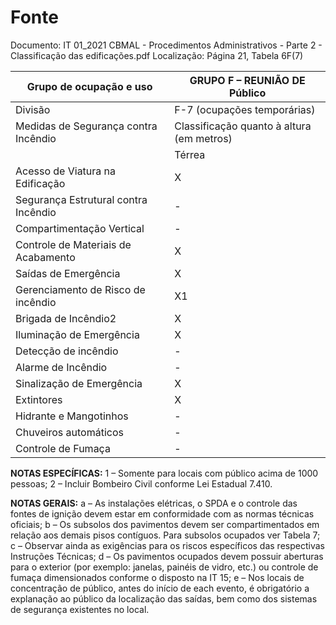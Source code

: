 # Fonte
Documento: IT 01_2021 CBMAL - Procedimentos Administrativos - Parte 2 - Classificação das edificações.pdf
Localização: Página 21, Tabela 6F(7)

| Grupo de ocupação e uso | GRUPO F – REUNIÃO DE Público |
|---|---|
| Divisão | F-7 (ocupações temporárias) |
| Medidas de Segurança contra Incêndio | Classificação quanto à altura (em metros) |
|  | Térrea | H ≤ 6 | 6 < H ≤ 12 | 12 < H ≤ 23 | 23 < H ≤ 30 | Acima de 30 |
| Acesso de Viatura na Edificação | X | X | X | X | X | X |
| Segurança Estrutural contra Incêndio | - | - | - | - | - | - |
| Compartimentação Vertical | - | - | - | - | - | - |
| Controle de Materiais de Acabamento | X | X | X | X | X | X |
| Saídas de Emergência | X | X | X | X | X | X |
| Gerenciamento de Risco de incêndio | X1 | X1 | X1 | X1 | X1 | X1 |
| Brigada de Incêndio2 | X | X | X | X | X | X |
| Iluminação de Emergência | X | X | X | X | X | X |
| Detecção de incêndio | - | - | - | - | - | - |
| Alarme de Incêndio | - | - | - | - | - | - |
| Sinalização de Emergência | X | X | X | X | X | X |
| Extintores | X | X | X | X | X | X |
| Hidrante e Mangotinhos | - | - | - | - | - | - |
| Chuveiros automáticos | - | - | - | - | - | - |
| Controle de Fumaça | - | - | - | - | - | - |

**NOTAS ESPECÍFICAS:**
1 – Somente para locais com público acima de 1000 pessoas;
2 – Incluir Bombeiro Civil conforme Lei Estadual 7.410.

**NOTAS GERAIS:**
a – As instalações elétricas, o SPDA e o controle das fontes de ignição devem estar em conformidade com as normas técnicas oficiais;
b – Os subsolos dos pavimentos devem ser compartimentados em relação aos demais pisos contíguos. Para subsolos ocupados ver Tabela 7;
c – Observar ainda as exigências para os riscos específicos das respectivas Instruções Técnicas;
d – Os pavimentos ocupados devem possuir aberturas para o exterior (por exemplo: janelas, painéis de vidro, etc.) ou controle de fumaça dimensionados conforme o disposto na IT 15;
e – Nos locais de concentração de público, antes do início de each evento, é obrigatório a explanação ao público da localização das saídas, bem como dos sistemas de segurança existentes no local.
